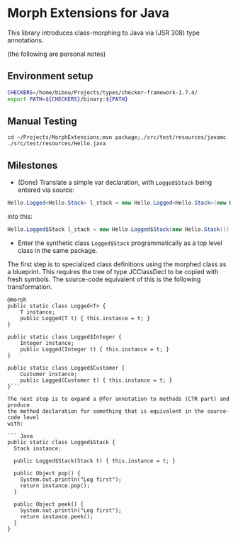 Morph Extensions for Java
=========================

This library introduces class-morphing to Java via (JSR 308) type annotations.

(the following are personal notes)

Environment setup
-----------------
``` bash
CHECKERS=/home/bibou/Projects/types/checker-framework-1.7.4/
export PATH=${CHECKERS}/binary:${PATH}
```

Manual Testing
--------------
```cd ~/Projects/MorphExtensions;mvn package;./src/test/resources/javamc ./src/test/resources/Hello.java```


Milestones
----------

* (Done) Translate a simple var declaration, with ```Logged$Stack``` being entered via source:

``` Java
Hello.Logged<Hello.Stack> l_stack = new Hello.Logged<Hello.Stack>(new Hello.Stack());
```
into this:

``` Java
Hello.Logged$Stack l_stack = new Hello.Logged$Stack(new Hello.Stack())
```

* Enter the synthetic class ```Logged$Stack``` programmatically as a top level
  class in the same package.

The first step is to specialized class definitions using the morphed class as a
blueprint. This requires the tree of type JCClassDecl to be copied with fresh symbols.
The source-code equivalent of this is the following transformation.

```
@morph
public static class Logged<T> {
	T instance;
	public Logged(T t) { this.instance = t; }
}

public static class Logged$Integer {
	Integer instance;
	public Logged(Integer t) { this.instance = t; }
}

public static class Logged$Customer {
	Customer instance;
	public Logged(Customer t) { this.instance = t; }
}```

The next step is to expand a @for annotation to methods (CTR part) and produce
the method declaration for something that is equivalent in the source-code level
with:

``` Java
public static class Logged$Stack {
  Stack instance;
  
  public Logged$Stack(Stack t) { this.instance = t; }
  
  public Object pop() {
    System.out.println("Log first");
    return instance.pop();
  }
       
  public Object peek() {
    System.out.println("Log first");
    return instance.peek();
  }
}
```
